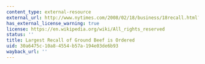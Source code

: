 ```yaml
---
content_type: external-resource
external_url: http://www.nytimes.com/2008/02/18/business/18recall.html?hp=&pagewanted=print
has_external_license_warning: true
license: https://en.wikipedia.org/wiki/All_rights_reserved
status: ''
title: Largest Recall of Ground Beef is Ordered
uid: 30a6475c-10a8-4554-b57a-194e03de6b93
wayback_url: ''
---
```

